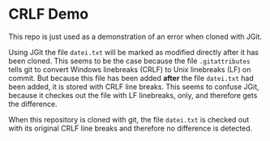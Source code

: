 # CRLF Demo

This repo is just used as a demonstration of an error when cloned with JGit.

Using JGit the file `datei.txt` will be marked as modified directly after it
has been cloned. This seems to be the case because the file `.gitattributes`
tells git to convert Windows linebreaks (CRLF) to Unix linebreaks (LF) on
commit. But because this file has been added __after__ the file `datei.txt`
had been added, it is stored with CRLF line breaks. This seems to confuse
JGit, because it checkes out the file with LF linebreaks, only, and therefore
gets the difference.

When this repository is cloned with git, the file `datei.txt` is checked out
with its original CRLF line breaks and therefore no difference is detected.

